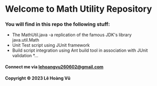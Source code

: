 # Welcome to Math Utility Repository

### You will find in this repo the following stuff:

* The MathUtil.java -a replication of the famous JDK's library java.util.Math
* Unit Test script using JUnit framework
* Build script integration using Ant build tool in association with JUnit validation
*...

#### Connect me via lehoangvu260602@gmail.com

#### Copyright &#169; 2023 Lê Hoàng Vũ